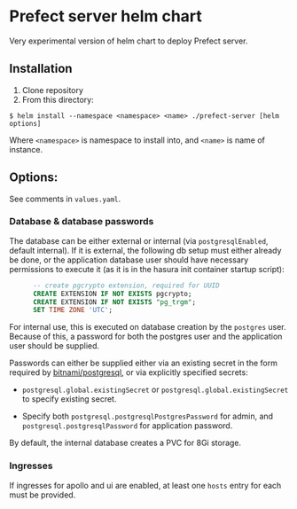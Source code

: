 # Prefect server helm chart

Very experimental version of helm chart to deploy Prefect server.

## Installation

1. Clone repository
2. From this directory:

```
$ helm install --namespace <namespace> <name> ./prefect-server [helm options]
```
Where `<namespace>` is namespace to install into, and `<name>` is name
of instance.

## Options:

See comments in `values.yaml`.

### Database & database passwords

The database can be either external or internal (via `postgresqlEnabled`, default internal). 
If it is external, the following db  setup must either already be done, or the application 
database user should have necessary permissions to execute it (as it is in the hasura init 
container startup script):
```sql
      -- create pgcrypto extension, required for UUID
      CREATE EXTENSION IF NOT EXISTS pgcrypto;
      CREATE EXTENSION IF NOT EXISTS "pg_trgm";
      SET TIME ZONE 'UTC';
```

For internal use, this is executed on database creation by the `postgres` user. Because of this, 
a password for both the postgres user and the application user should be supplied.

Passwords can either be supplied either via an existing secret in the form required by [bitnami/postgresql](https://hub.helm.sh/charts/bitnami/postgresql), or via explicitly specified secrets:

* `postgresql.global.existingSecret` or `postgresql.global.existingSecret` to specify existing secret.

* Specify both `postgresql.postgresqlPostgresPassword` for
admin, and `postgresql.postgresqlPassword` for application password.

By default, the internal database creates a PVC for 8Gi storage.

### Ingresses

If ingresses for apollo and ui are enabled, at least one `hosts` entry
for each must be provided.

